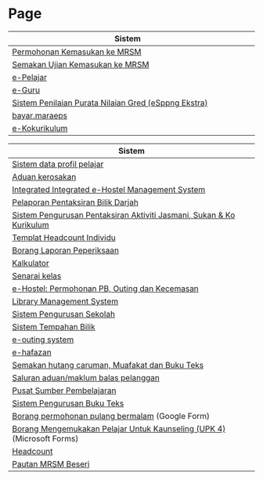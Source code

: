 # Page

<table><thead><tr><th width="546">Sistem</th><th></th></tr></thead><tbody><tr><td><a href="../maklumat-asas/pengenalan-mrsm/pautan/sistem.md">Permohonan Kemasukan ke MRSM</a></td><td></td></tr><tr><td><a href="https://mrsm.mara.gov.my/MARATawaranf1/frmLoginSemakanF1.aspx">Semakan Ujian Kemasukan ke MRSM</a></td><td></td></tr><tr><td><a href="http://www.mrsmkotakinabalu.edu.my/epelajar/login.asp">e-Pelajar</a></td><td></td></tr><tr><td><a href="http://www.mrsmsemporna.edu.my/skoq/contents/Loginguru.asp">e-Guru</a></td><td></td></tr><tr><td><a href="https://uppmmrsmlangkawi.com/esppng">Sistem Penilaian Purata Nilaian Gred (eSppng Ekstra)</a></td><td></td></tr><tr><td><a href="https://bayar.maraeps.my/login">bayar.maraeps</a></td><td></td></tr><tr><td><a href="http://www.mrsmserting.com/SKOQ/Contents/loginKoq.asp">e-Kokurikulum</a></td><td></td></tr></tbody></table>

<table><thead><tr><th width="601">Sistem</th></tr></thead><tbody><tr><td><a href="http://www.uppmlgg.com/esppng/esppngextra/menuxxx_login.asp">Sistem data profil pelajar</a></td></tr><tr><td><a href="https://mrsmict.wixsite.com/mrsmkkmaintainance/aduan-kerosakkan">Aduan kerosakan</a></td></tr><tr><td><a href="http://e-hostel.net/trans_hostel">Integrated Integrated e-Hostel Management System</a></td></tr><tr><td><a href="https://mylink.la/nurmujahadah02">Pelaporan Pentaksiran Bilik Darjah</a></td></tr><tr><td><a href="http://syspajskxxxonline.uppmlgg.com/index_pajsk.asp">Sistem Pengurusan Pentaksiran Aktiviti Jasmani, Sukan &#x26; Ko Kurikulum</a></td></tr><tr><td><a href="https://maranet-my.sharepoint.com/:x:/g/personal/joespenzal_mara_gov_my/EfRb-OhMT8hFqlBPfSu8GZ4BpVBxAzzcNXAz_KWWl_VyFw?e=FqpV7A">Templat Headcount Individu</a></td></tr><tr><td><a href="http://examreportofficialuppmlgg168.uppmlgg.com/index.asp">Borang Laporan Peperiksaan</a></td></tr><tr><td><a href="http://kalkulatorpng4mrsm.uppmlgg.com/calculatorPNGatas.asp">Kalkulator</a></td></tr><tr><td><a href="http://www.uppmlgg.com/senaraikelas.html">Senarai kelas</a></td></tr><tr><td><a href="http://www.e-hostel.net/joba_hostel/loginPenjaga.php">e-Hostel: Permohonan PB, Outing dan Kecemasan</a></td></tr><tr><td><a href="http://pspmrsmsaskualakangsar.com/">Library Management System</a></td></tr><tr><td><a href="https://mrsm.awfatech.com/sas/">Sistem Pengurusan Sekolah</a></td></tr><tr><td><a href="http://www.pspmrsmkputra.com/cendana/mrbs/web/day.php?year=2023&#x26;month=09&#x26;day=04&#x26;area=17&#x26;room=0">Sistem Tempahan Bilik</a></td></tr><tr><td><a href="http://www.e-hostel.net/putra_outing/">e-outing system</a></td></tr><tr><td><a href="http://ehafazanua.com/mrsmkp.html?button=LAMAN+UTAMA%0D%0A">e-hafazan</a></td></tr><tr><td><a href="https://form.jotform.com/223253997071461">Semakan hutang caruman, Muafakat dan Buku Teks</a></td></tr><tr><td><a href="https://form.jotform.com/210074491832452">Saluran aduan/maklum balas pelanggan</a></td></tr><tr><td><a href="https://www.pspbaitulilmi.com/">Pusat Sumber Pembelajaran</a></td></tr><tr><td><a href="http://pspbaitulilmitmfs.com/spteks/login.php">Sistem Pengurusan Buku Teks</a></td></tr><tr><td><a href="https://docs.google.com/forms/d/e/1FAIpQLScJqR1fAepW8t35u-HG3jgid7SXLW8gXjoLbEz0KXsFV-5_Qw/viewform">Borang permohonan pulang bermalam</a> (Google Form)</td></tr><tr><td><a href="https://forms.office.com/pages/responsepage.aspx?id=gkACjlBbekSQabWlR-NKMPUt-QDdaPBIrdbGqYaXNrFUN0VVSk5WSTBZTjNDSjg2U05CVFpTUVY5Uy4u">Borang Mengemukakan Pelajar Untuk Kaunseling (UPK 4)</a> (Microsoft Forms)</td></tr><tr><td><a href="https://maranet-my.sharepoint.com/:x:/r/personal/suria_hanapiah_mara_gov_my/_layouts/15/Doc.aspx?sourcedoc=%7BC496C963-0268-4C7C-A5CE-08D335FFED5E%7D&#x26;file=T5-HEADCOUNT%20BESERI%202023.xlsx&#x26;action=default&#x26;mobileredirect=true">Headcount</a></td></tr><tr><td><a href="https://mylink.la/mrsmbeseri">Pautan MRSM Beseri</a></td></tr></tbody></table>
